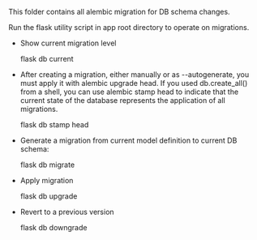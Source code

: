 This folder contains all alembic migration for DB schema changes.

Run the flask utility script in app root directory to operate on migrations.

- Show current migration level

  flask db current

- After creating a migration, either manually or as --autogenerate, you must apply it with alembic upgrade head. If you
  used db.create_all() from a shell, you can use alembic stamp head to indicate that the current state of the database
  represents the application of all migrations.

  flask db stamp head

- Generate a migration from current model definition to current DB schema:

  flask db migrate

- Apply migration

  flask db upgrade

- Revert to a previous version

  flask db downgrade

